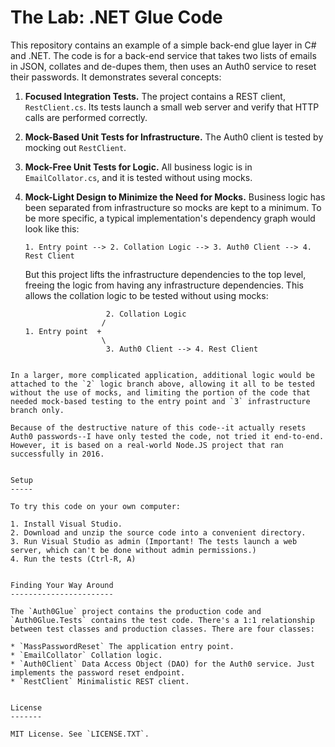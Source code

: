 The Lab: .NET Glue Code
===========

This repository contains an example of a simple back-end glue layer in C# and .NET. The code is for a back-end service that takes two lists of emails in JSON, collates and de-dupes them, then uses an Auth0 service to reset their passwords. It demonstrates several concepts:

1. **Focused Integration Tests.** The project contains a REST client, `RestClient.cs`. Its tests launch a small web server and verify that HTTP calls are performed correctly.

2. **Mock-Based Unit Tests for Infrastructure.** The Auth0 client is tested by mocking out `RestClient`.

3. **Mock-Free Unit Tests for Logic.** All business logic is in `EmailCollator.cs`, and it is tested without using mocks.

4. **Mock-Light Design to Minimize the Need for Mocks.** Business logic has been separated from infrastructure so mocks are kept to a minimum. To be more specific, a typical implementation's dependency graph would look like this:

	```
	1. Entry point --> 2. Collation Logic --> 3. Auth0 Client --> 4. Rest Client
	```

	But this project lifts the infrastructure dependencies to the top level, freeing the logic from having any infrastructure dependencies. This allows the collation logic to be tested without using mocks:

	```
	                  2. Collation Logic
	                 /
	1. Entry point  +
	                 \
	                  3. Auth0 Client --> 4. Rest Client
  ```

  In a larger, more complicated application, additional logic would be attached to the `2` logic branch above, allowing it all to be tested without the use of mocks, and limiting the portion of the code that needed mock-based testing to the entry point and `3` infrastructure branch only.

Because of the destructive nature of this code--it actually resets Auth0 passwords--I have only tested the code, not tried it end-to-end. However, it is based on a real-world Node.JS project that ran successfully in 2016.


Setup
-----

To try this code on your own computer:

1. Install Visual Studio.
2. Download and unzip the source code into a convenient directory.
3. Run Visual Studio as admin (Important! The tests launch a web server, which can't be done without admin permissions.)
4. Run the tests (Ctrl-R, A)


Finding Your Way Around
-----------------------

The `Auth0Glue` project contains the production code and `Auth0Glue.Tests` contains the test code. There's a 1:1 relationship between test classes and production classes. There are four classes:

* `MassPasswordReset` The application entry point.
* `EmailCollator` Collation logic.
* `Auth0Client` Data Access Object (DAO) for the Auth0 service. Just implements the password reset endpoint.
* `RestClient` Minimalistic REST client.


License
-------

MIT License. See `LICENSE.TXT`.

